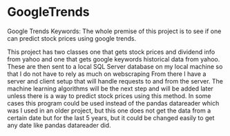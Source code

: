 # GoogleTrends

Google Trends Keywords:
The whole premise of this project is to see if one can predict stock prices using google trends.

This project has two classes one that gets stock prices and dividend info from yahoo and one that gets google keywords historical data from yahoo.
These are then sent to a local SQL Server database on my local machine so that I do not have to rely as much on webscraping
From there I have a server and client setup that will handle requests to and from the server.
The machine learning algorithms will be the next step and will be added later unless there is a way to predict stock prices using this method.
In some cases this program could be used instead of the pandas datareader which was I used in an older project, but this one does not get the data from a certain date but for the last 5 years, but it could be changed easily to get any date like pandas datareader did.
